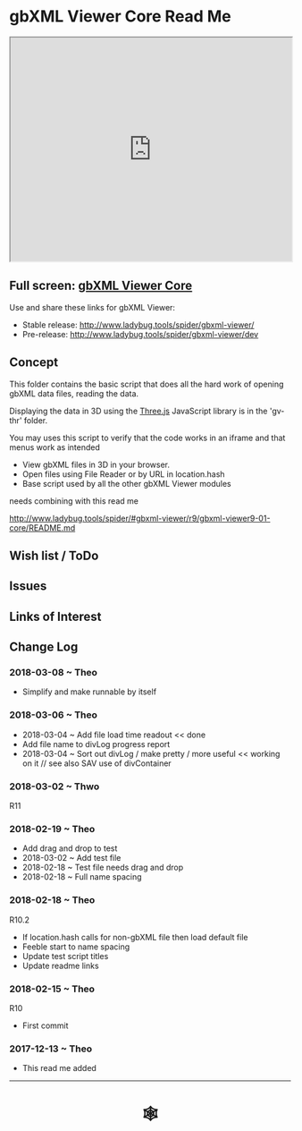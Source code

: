 <span style=display:none; >[You are now in a GitHub source code view - click this link to view Read Me file as a web page]( http://www.ladybug.tools/spider/index.html##https://rawgit.com/ladybug-tools/spider/master/gbxml-viewer/r11/gv-cor/README.md "View file as a web page." ) </span>

# gbXML Viewer Core Read Me


<iframe class=iframeReadMe src=http://www.ladybug.tools/spider/gbxml-viewer/r11/gv-cor/gv-cor.html width=100% height=400px >Iframes are not displayed on github.com</iframe>


## Full screen: [gbXML Viewer Core]( http://www.ladybug.tools/spider/gbxml-viewer/r11/gv-cor/gv-cor.html )

Use and share these links for gbXML Viewer:

* Stable release: <http://www.ladybug.tools/spider/gbxml-viewer/>
* Pre-release: <http://www.ladybug.tools/spider/gbxml-viewer/dev>


## Concept

This folder contains the basic script that does all the hard work of opening gbXML data files, reading the data.

Displaying the data in 3D using the [Three.js]( https://threejs.org ) JavaScript library is in the 'gv-thr' folder.

You may uses this script to verify that the code works in an iframe and that menus work as intended

* View gbXML files in 3D in your browser.
* Open files using File Reader or by URL in location.hash
* Base script used by all the other gbXML Viewer modules

needs combining with this read me

<http://www.ladybug.tools/spider/#gbxml-viewer/r9/gbxml-viewer9-01-core/README.md>


## Wish list / ToDo


## Issues



## Links of Interest



## Change Log

### 2018-03-08 ~ Theo

* Simplify and make runnable by itself

### 2018-03-06 ~ Theo

* 2018-03-04 ~ Add file load time readout << done
* Add file name to divLog progress report
* 2018-03-04 ~ Sort out divLog / make pretty / more useful << working on it // see also SAV use of divContainer

### 2018-03-02 ~ Thwo

R11

### 2018-02-19 ~ Theo

* Add drag and drop to test
* 2018-03-02 ~ Add test file
* 2018-02-18 ~ Test file needs drag and drop
* 2018-02-18 ~ Full name spacing

### 2018-02-18 ~ Theo

R10.2

* If location.hash calls for non-gbXML file then load default file
* Feeble start to name spacing
* Update test script titles
* Update readme links


### 2018-02-15 ~ Theo

R10
* First commit

### 2017-12-13 ~ Theo

* This read me added

***


# <center title="hello!" ><a href=javascript:window.scrollTo(0,0); style=text-decoration:none; > &#x1f578; </a></center>



